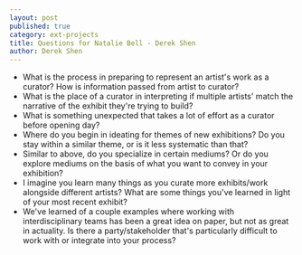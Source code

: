 ```yaml
---
layout: post
published: true
category: ext-projects
title: Questions for Natalie Bell - Derek Shen
author: Derek Shen
---
```

- What is the process in preparing to represent an artist's work as a curator? How is information passed from artist to curator?
- What is the place of a curator in interpreting if multiple artists' match the narrative of the exhibit they're trying to build?
- What is something unexpected that takes a lot of effort as a curator before opening day?
- Where do you begin in ideating for themes of new exhibitions? Do you stay within a similar theme, or is it less systematic than that?
- Similar to above, do you specialize in certain mediums? Or do you explore mediums on the basis of what you want to convey in your exhibition?
- I imagine you learn many things as you curate more exhibits/work alongside different artists? What are some things you've learned in light of your most recent exhibit?
- We've learned of a couple examples where working with interdisciplinary teams has been a great idea on paper, but not as great in actuality. Is there a party/stakeholder that's particularly difficult to work with or integrate into your process?
